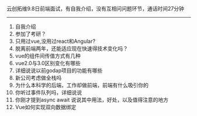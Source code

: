云创拓维9.8日前端面试，有自我介绍，没有互相问问题环节，通话时间27分钟   
****  
1.  自我介绍  
2.  参加了考研？ 
3.  只用过vue,没用过react和Angular?
4.  脱离前端两年，还能适应现在快速得技术变化吗？    
5.  vue的组件间传值方式有几种  
6.  vue2.0与3.0区别变化有哪些  
7.  详细说说以前godap项目的功能有哪些  
8.  新公司考虑做全栈吗  
9.  为什么本科学的后端，工作却做前端，前端有什么吸引你的  
10. 你听过事件队列吗，详细说说  
11. 你刚才提到async await 说说其中用法，好处，以及值得注意的地方  
12.  Vue如何实现双向数据绑定   
